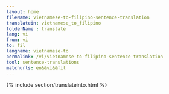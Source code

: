 ```yaml
---
layout: home
fileName: vietnamese-to-filipino-sentence-translation
translatein: vietnamese_to_filipino
folderName : translate
lang: vi
from: vi
to: fil
langname: vietnamese-to
permalink: /vi/vietnamese-to-filipino-sentence-translation
tool: sentence-translations
matchurls: en&&vi&&fil
---
```

{% include section/translateinto.html %}
